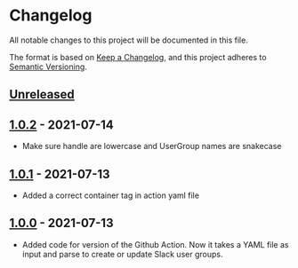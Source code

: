 # Changelog

All notable changes to this project will be documented in this file.

The format is based on [Keep a Changelog](https://keepachangelog.com/en/1.0.0/),
and this project adheres to [Semantic Versioning](https://semver.org/spec/v2.0.0.html).



## [Unreleased]

## [1.0.2] - 2021-07-14

- Make sure handle are lowercase and UserGroup names are snakecase

## [1.0.1] - 2021-07-13

- Added a correct container tag in action yaml file

## [1.0.0] - 2021-07-13

- Added code for version of the Github Action. Now it takes a YAML file as input and parse to create or update Slack user groups.

[Unreleased]: https://github.com/giantswarm/update-slack-info/compare/v1.0.2...HEAD
[1.0.2]: https://github.com/giantswarm/update-slack-info/compare/v1.0.1...v1.0.2
[1.0.1]: https://github.com/giantswarm/update-slack-info/compare/v1.0.0...v1.0.1
[1.0.0]: https://github.com/giantswarm/update-slack-info/releases/tag/v1.0.0

